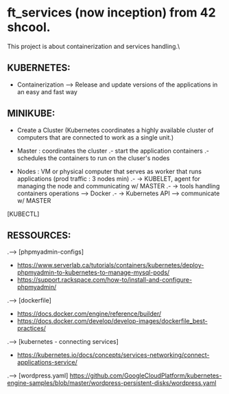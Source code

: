# ft_services (now inception) from 42 shcool.
This project is about containerization and services handling.\

KUBERNETES:
-----------

- Containerization --> Release and update versions of the applications in an easy and fast way

MINIKUBE:
---------

- Create a Cluster (Kubernetes coordinates a highly available cluster of computers that are connected to work as a single unit.)

- Master : coordinates the cluster
    .- start the application containers
    .- schedules the containers to run on the cluser's nodes


- Nodes : VM or physical computer that serves as worker that runs applications (prod traffic : 3 nodes min)
    .- -> KUBELET, agent for managing the node and communicating w/ MASTER
    .- -> tools handling containers operations --> Docker
    .- -> Kubernetes API --> communicate w/ MASTER

[KUBECTL]

RESSOURCES:
-----------

.--> [phpmyadmin-configs]
- https://www.serverlab.ca/tutorials/containers/kubernetes/deploy-phpmyadmin-to-kubernetes-to-manage-mysql-pods/
- https://support.rackspace.com/how-to/install-and-configure-phpmyadmin/

.--> [dockerfile]
- https://docs.docker.com/engine/reference/builder/
- https://docs.docker.com/develop/develop-images/dockerfile_best-practices/

.--> [kubernetes - connecting services]
- https://kubernetes.io/docs/concepts/services-networking/connect-applications-service/

.--> [wordpress.yaml]
https://github.com/GoogleCloudPlatform/kubernetes-engine-samples/blob/master/wordpress-persistent-disks/wordpress.yaml
